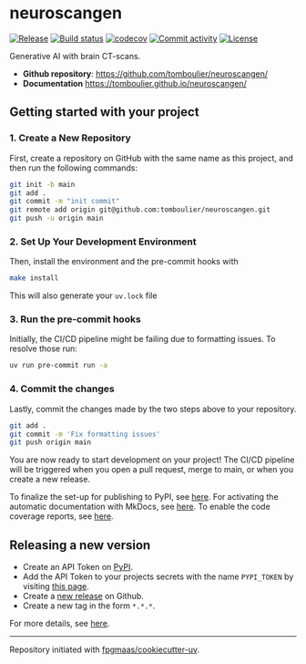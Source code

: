 # neuroscangen

[![Release](https://img.shields.io/github/v/release/tomboulier/neuroscangen)](https://img.shields.io/github/v/release/tomboulier/neuroscangen)
[![Build status](https://img.shields.io/github/actions/workflow/status/tomboulier/neuroscangen/main.yml?branch=main)](https://github.com/tomboulier/neuroscangen/actions/workflows/main.yml?query=branch%3Amain)
[![codecov](https://codecov.io/gh/tomboulier/neuroscangen/branch/main/graph/badge.svg)](https://codecov.io/gh/tomboulier/neuroscangen)
[![Commit activity](https://img.shields.io/github/commit-activity/m/tomboulier/neuroscangen)](https://img.shields.io/github/commit-activity/m/tomboulier/neuroscangen)
[![License](https://img.shields.io/github/license/tomboulier/neuroscangen)](https://img.shields.io/github/license/tomboulier/neuroscangen)

Generative AI with brain CT-scans.

- **Github repository**: <https://github.com/tomboulier/neuroscangen/>
- **Documentation** <https://tomboulier.github.io/neuroscangen/>

## Getting started with your project

### 1. Create a New Repository

First, create a repository on GitHub with the same name as this project, and then run the following commands:

```bash
git init -b main
git add .
git commit -m "init commit"
git remote add origin git@github.com:tomboulier/neuroscangen.git
git push -u origin main
```

### 2. Set Up Your Development Environment

Then, install the environment and the pre-commit hooks with

```bash
make install
```

This will also generate your `uv.lock` file

### 3. Run the pre-commit hooks

Initially, the CI/CD pipeline might be failing due to formatting issues. To resolve those run:

```bash
uv run pre-commit run -a
```

### 4. Commit the changes

Lastly, commit the changes made by the two steps above to your repository.

```bash
git add .
git commit -m 'Fix formatting issues'
git push origin main
```

You are now ready to start development on your project!
The CI/CD pipeline will be triggered when you open a pull request, merge to main, or when you create a new release.

To finalize the set-up for publishing to PyPI, see [here](https://fpgmaas.github.io/cookiecutter-uv/features/publishing/#set-up-for-pypi).
For activating the automatic documentation with MkDocs, see [here](https://fpgmaas.github.io/cookiecutter-uv/features/mkdocs/#enabling-the-documentation-on-github).
To enable the code coverage reports, see [here](https://fpgmaas.github.io/cookiecutter-uv/features/codecov/).

## Releasing a new version

- Create an API Token on [PyPI](https://pypi.org/).
- Add the API Token to your projects secrets with the name `PYPI_TOKEN` by visiting [this page](https://github.com/tomboulier/neuroscangen/settings/secrets/actions/new).
- Create a [new release](https://github.com/tomboulier/neuroscangen/releases/new) on Github.
- Create a new tag in the form `*.*.*`.

For more details, see [here](https://fpgmaas.github.io/cookiecutter-uv/features/cicd/#how-to-trigger-a-release).

---

Repository initiated with [fpgmaas/cookiecutter-uv](https://github.com/fpgmaas/cookiecutter-uv).
